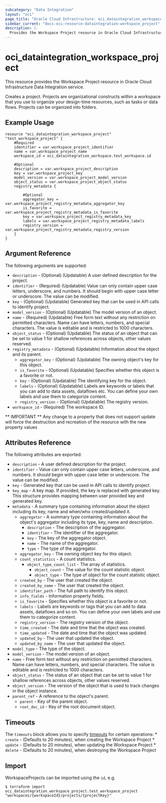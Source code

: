 ```yaml
---
subcategory: "Data Integration"
layout: "oci"
page_title: "Oracle Cloud Infrastructure: oci_dataintegration_workspace_project"
sidebar_current: "docs-oci-resource-dataintegration-workspace_project"
description: |-
  Provides the Workspace Project resource in Oracle Cloud Infrastructure Data Integration service
---
```


# oci_dataintegration_workspace_project
This resource provides the Workspace Project resource in Oracle Cloud Infrastructure Data Integration service.

Creates a project. Projects are organizational constructs within a workspace that you use to organize your design-time resources, such as tasks or data flows. Projects can be organized into folders.


## Example Usage

```hcl
resource "oci_dataintegration_workspace_project" "test_workspace_project" {
	#Required
	identifier = var.workspace_project_identifier
	name = var.workspace_project_name
	workspace_id = oci_dataintegration_workspace.test_workspace.id

	#Optional
	description = var.workspace_project_description
	key = var.workspace_project_key
	model_version = var.workspace_project_model_version
	object_status = var.workspace_project_object_status
	registry_metadata {

		#Optional
		aggregator_key = var.workspace_project_registry_metadata_aggregator_key
		is_favorite = var.workspace_project_registry_metadata_is_favorite
		key = var.workspace_project_registry_metadata_key
		labels = var.workspace_project_registry_metadata_labels
		registry_version = var.workspace_project_registry_metadata_registry_version
	}
}
```

## Argument Reference

The following arguments are supported:

* `description` - (Optional) (Updatable) A user defined description for the project.
* `identifier` - (Required) (Updatable) Value can only contain upper case letters, underscore, and numbers. It should begin with upper case letter or underscore. The value can be modified.
* `key` - (Optional) (Updatable) Generated key that can be used in API calls to identify project.
* `model_version` - (Optional) (Updatable) The model version of an object.
* `name` - (Required) (Updatable) Free form text without any restriction on permitted characters. Name can have letters, numbers, and special characters. The value is editable and is restricted to 1000 characters.
* `object_status` - (Optional) (Updatable) The status of an object that can be set to value 1 for shallow references across objects, other values reserved.
* `registry_metadata` - (Optional) (Updatable) Information about the object and its parent.
	* `aggregator_key` - (Optional) (Updatable) The owning object's key for this object.
	* `is_favorite` - (Optional) (Updatable) Specifies whether this object is a favorite or not.
	* `key` - (Optional) (Updatable) The identifying key for the object.
	* `labels` - (Optional) (Updatable) Labels are keywords or labels that you can add to data assets, dataflows etc. You can define your own labels and use them to categorize content.
	* `registry_version` - (Optional) (Updatable) The registry version.
* `workspace_id` - (Required) The workspace ID.


** IMPORTANT **
Any change to a property that does not support update will force the destruction and recreation of the resource with the new property values

## Attributes Reference

The following attributes are exported:

* `description` - A user defined description for the project.
* `identifier` - Value can only contain upper case letters, underscore, and numbers. It should begin with upper case letter or underscore. The value can be modified.
* `key` - Generated key that can be used in API calls to identify project.
* `key_map` - A key map. If provided, the key is replaced with generated key. This structure provides mapping between user provided key and generated key.
* `metadata` - A summary type containing information about the object including its key, name and when/who created/updated it.
	* `aggregator` - A summary type containing information about the object's aggregator including its type, key, name and description.
		* `description` - The description of the aggregator.
		* `identifier` - The identifier of the aggregator.
		* `key` - The key of the aggregator object.
		* `name` - The name of the aggregator.
		* `type` - The type of the aggregator.
	* `aggregator_key` - The owning object key for this object.
	* `count_statistics` - A count statistics.
		* `object_type_count_list` - The array of statistics.
			* `object_count` - The value for the count statistic object.
			* `object_type` - The type of object for the count statistic object.
	* `created_by` - The user that created the object.
	* `created_by_name` - The user that created the object.
	* `identifier_path` - The full path to identify this object.
	* `info_fields` - Information property fields.
	* `is_favorite` - Specifies whether this object is a favorite or not.
	* `labels` - Labels are keywords or tags that you can add to data assets, dataflows and so on. You can define your own labels and use them to categorize content.
	* `registry_version` - The registry version of the object.
	* `time_created` - The date and time that the object was created.
	* `time_updated` - The date and time that the object was updated.
	* `updated_by` - The user that updated the object.
	* `updated_by_name` - The user that updated the object.
* `model_type` - The type of the object.
* `model_version` - The model version of an object.
* `name` - Free form text without any restriction on permitted characters. Name can have letters, numbers, and special characters. The value is editable and is restricted to 1000 characters.
* `object_status` - The status of an object that can be set to value 1 for shallow references across objects, other values reserved.
* `object_version` - The version of the object that is used to track changes in the object instance.
* `parent_ref` - A reference to the object's parent.
	* `parent` - Key of the parent object.
	* `root_doc_id` - Key of the root document object.

## Timeouts

The `timeouts` block allows you to specify [timeouts](https://registry.terraform.io/providers/hashicorp/oci/latest/docs/guides/changing_timeouts) for certain operations:
	* `create` - (Defaults to 20 minutes), when creating the Workspace Project
	* `update` - (Defaults to 20 minutes), when updating the Workspace Project
	* `delete` - (Defaults to 20 minutes), when destroying the Workspace Project


## Import

WorkspaceProjects can be imported using the `id`, e.g.

```
$ terraform import oci_dataintegration_workspace_project.test_workspace_project "workspaces/{workspaceId}/projects/{projectKey}" 
```

